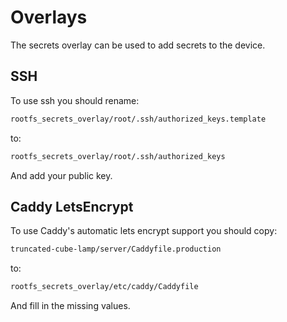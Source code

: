 # Overlays

The secrets overlay can be used to add secrets to the device.

## SSH

To use ssh you should rename:

```bash
rootfs_secrets_overlay/root/.ssh/authorized_keys.template
```

to:

```bash
rootfs_secrets_overlay/root/.ssh/authorized_keys
```

And add your public key.

## Caddy LetsEncrypt

To use Caddy's automatic lets encrypt support you should copy:

```bash
truncated-cube-lamp/server/Caddyfile.production
```

to:

```bash
rootfs_secrets_overlay/etc/caddy/Caddyfile
```

And fill in the missing values.
